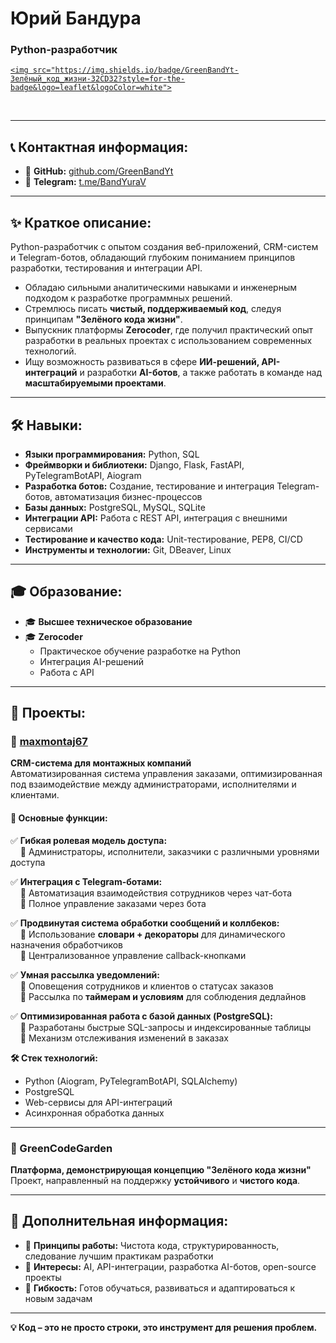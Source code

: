 #  Юрий Бандура  
### Python-разработчик    <a href="https://github.com/GreenBandYt" target="_blank" rel="noopener noreferrer">
    <img src="https://img.shields.io/badge/GreenBandYt-Зелёный_код_жизни-32CD32?style=for-the-badge&logo=leaflet&logoColor=white">
  </a>
  &nbsp;&nbsp;

---

## 📞 Контактная информация:
- 📂 **GitHub:** [github.com/GreenBandYt](https://github.com/GreenBandYt)  
- 📩 **Telegram:** [t.me/BandYuraV](https://t.me/BandYuraV)  

---

## ✨ Краткое описание:
Python-разработчик с опытом создания веб-приложений, CRM-систем и Telegram-ботов, обладающий глубоким пониманием принципов разработки, тестирования и интеграции API.  

- Обладаю сильными аналитическими навыками и инженерным подходом к разработке программных решений.  
- Стремлюсь писать **чистый, поддерживаемый код**, следуя принципам **"Зелёного кода жизни"**.  
- Выпускник платформы **Zerocoder**, где получил практический опыт разработки в реальных проектах с использованием современных технологий.  
- Ищу возможность развиваться в сфере **ИИ-решений, API-интеграций** и разработки **AI-ботов**, а также работать в команде над **масштабируемыми проектами**.  

---

## 🛠️ Навыки:
- **Языки программирования:** Python, SQL  
- **Фреймворки и библиотеки:** Django, Flask, FastAPI, PyTelegramBotAPI, Aiogram  
- **Разработка ботов:** Создание, тестирование и интеграция Telegram-ботов, автоматизация бизнес-процессов  
- **Базы данных:** PostgreSQL, MySQL, SQLite  
- **Интеграции API:** Работа с REST API, интеграция с внешними сервисами  
- **Тестирование и качество кода:** Unit-тестирование, PEP8, CI/CD  
- **Инструменты и технологии:** Git, DBeaver, Linux  

---

## 🎓 Образование:
- 🎓 **Высшее техническое образование**  
- 🎓 **Zerocoder**  
  - Практическое обучение разработке на Python  
  - Интеграция AI-решений  
  - Работа с API  

---

## 🚀 Проекты:

### 🔹 [maxmontaj67](https://github.com/GreenBandYt/maxmontaj67_readme)
**CRM-система для монтажных компаний**  
Автоматизированная система управления заказами, оптимизированная под взаимодействие между администраторами, исполнителями и клиентами.  

#### 📌 Основные функции:
✅ **Гибкая ролевая модель доступа:**  
&nbsp;&nbsp;&nbsp;&nbsp;📌 Администраторы, исполнители, заказчики с различными уровнями доступа  

✅ **Интеграция с Telegram-ботами:**  
&nbsp;&nbsp;&nbsp;&nbsp;📌 Автоматизация взаимодействия сотрудников через чат-бота  
&nbsp;&nbsp;&nbsp;&nbsp;📌 Полное управление заказами через бота  

✅ **Продвинутая система обработки сообщений и коллбеков:**  
&nbsp;&nbsp;&nbsp;&nbsp;📌 Использование **словари + декораторы** для динамического назначения обработчиков  
&nbsp;&nbsp;&nbsp;&nbsp;📌 Централизованное управление callback-кнопками  

✅ **Умная рассылка уведомлений:**  
&nbsp;&nbsp;&nbsp;&nbsp;📌 Оповещения сотрудников и клиентов о статусах заказов  
&nbsp;&nbsp;&nbsp;&nbsp;📌 Рассылка по **таймерам и условиям** для соблюдения дедлайнов  

✅ **Оптимизированная работа с базой данных (PostgreSQL):**  
&nbsp;&nbsp;&nbsp;&nbsp;📌 Разработаны быстрые SQL-запросы и индексированные таблицы  
&nbsp;&nbsp;&nbsp;&nbsp;📌 Механизм отслеживания изменений в заказах  

**🛠️ Стек технологий:**  
- Python (Aiogram, PyTelegramBotAPI, SQLAlchemy)  
- PostgreSQL  
- Web-сервисы для API-интеграций  
- Асинхронная обработка данных  

---

### 🔹 GreenCodeGarden  
**Платформа, демонстрирующая концепцию "Зелёного кода жизни"**  
Проект, направленный на поддержку **устойчивого** и **чистого кода**.  

---

## 📌 Дополнительная информация:
- 🔹 **Принципы работы:** Чистота кода, структурированность, следование лучшим практикам разработки  
- 🔹 **Интересы:** AI, API-интеграции, разработка AI-ботов, open-source проекты  
- 🔹 **Гибкость:** Готов обучаться, развиваться и адаптироваться к новым задачам  

---

**💡 Код – это не просто строки, это инструмент для решения проблем.**  
